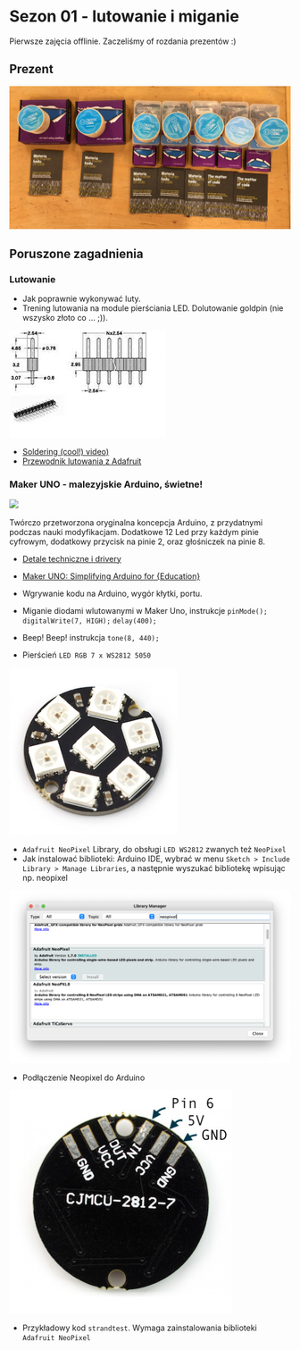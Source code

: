 # Sezon 01 - lutowanie i miganie

Pierwsze zajęcia offlinie. Zaczeliśmy of rozdania prezentów :)

## Prezent

![](zestaw.jpg)

## Poruszone zagadnienia

### Lutowanie
- Jak poprawnie wykonywać luty.
- Trening lutowania na module pierściania LED. Dolutowanie goldpin (nie wszysko złoto co … ;)).

![](goldpin.jpg)

- [Soldering (cool!) video)](https://youtu.be/QKbJxytERvg)
- [Przewodnik lutowania z Adafruit](https://learn.adafruit.com/adafruit-guide-excellent-soldering)

### Maker UNO - malezyjskie Arduino, świetne!
![](https://ksr-ugc.imgix.net/assets/020/483/931/36dac5c036b77eac5bf85a26b23f0b8e_original.gif?w=680&fit=max&v=1520485057&auto=format&gif-q=50&q=92&s=6cafeb7a1e9447f19d8a729d2fe50367)

Twórczo przetworzona oryginalna koncepcja Arduino, z przydatnymi  podczas nauki modyfikacjam. Dodatkowe 12 Led przy każdym pinie cyfrowym, dodatkowy przycisk na pinie 2, oraz głośniczek na pinie 8.

- [Detale techniczne i drivery](https://www.cytron.io/c-arduino/c-arduino-main-board/p-maker-uno-simplifying-arduino-for-education) 
- [Maker UNO: Simplifying Arduino for {Education}](https://makeruno.com.my)

- Wgrywanie kodu na Arduino, wygór kłytki, portu.
- Miganie diodami wlutowanymi w Maker Uno, instrukcje `pinMode();` `digitalWrite(7, HIGH);` `delay(400);`
- Beep! Beep! instrukcja `tone(8, 440);`
- Pierścień `LED RGB 7 x WS2812 5050`

![](../foto/pierscien-led-rgb-7.jpg)

- `Adafruit NeoPixel` Library, do obsługi `LED WS2812` zwanych też `NeoPixel`
- Jak instalować biblioteki: Arduino IDE, wybrać w menu `Sketch > Include Library > Manage Libraries`, a następnie wyszukać bibliotekę wpisując np. neopixel

![](library_manager.png)

- Podłączenie Neopixel do Arduino

![](led-arduino.jpg)

- Przykładowy kod `strandtest`. Wymaga zainstalowania biblioteki `Adafruit NeoPixel`



